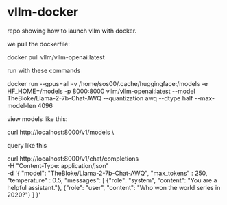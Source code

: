 # vllm-docker
repo showing how to launch vllm with docker.

we pull the dockerfile:

docker pull vllm/vllm-openai:latest

run with these commands

docker run --gpus=all -v /home/sos00/.cache/huggingface:/models -e HF_HOME=/models -p 8000:8000 vllm/vllm-openai:latest --model TheBloke/Llama-2-7b-Chat-AWQ --quantization awq --dtype half --max-model-len 4096 

view models like this:

curl http://localhost:8000/v1/models \



query like this

curl http://localhost:8000/v1/chat/completions \
-H "Content-Type: application/json" \
-d '{
"model": "TheBloke/Llama-2-7b-Chat-AWQ",
"max_tokens" : 250,
"temperature" : 0.5,
"messages": [
{"role": "system", "content": "You are a helpful assistant."},
{"role": "user", "content": "Who won the world series in 2020?"}
]
}'
